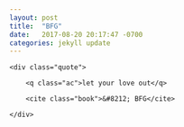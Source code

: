```yaml
---
layout: post
title:  "BFG"
date:   2017-08-20 20:17:47 -0700
categories: jekyll update
---
```


<div id="bfg" class="quote-wrapper">

	<div class="quote">

		<q class="ac">let your love out</q>

		<cite class="book">&#8212; BFG</cite>

	</div>

</div>